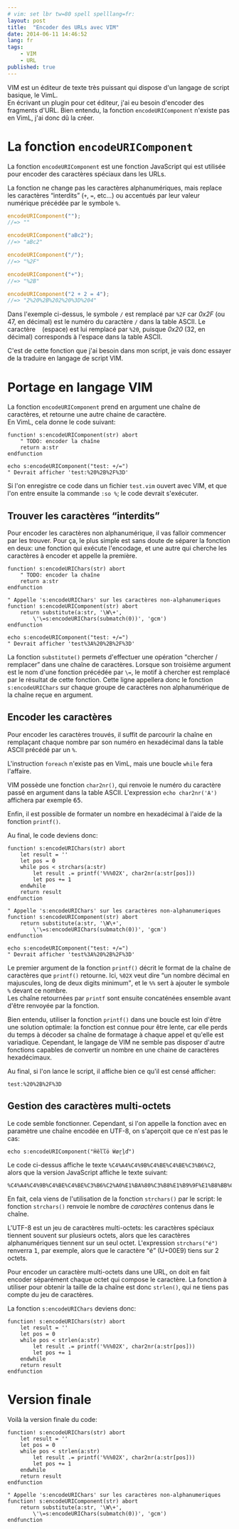 ```yaml
---
# vim: set lbr tw=80 spell spelllang=fr:
layout: post
title:  "Encoder des URLs avec VIM"
date: 2014-06-11 14:46:52
lang: fr
tags:
    - VIM
    - URL
published: true
---
```


VIM est un éditeur de texte très puissant qui dispose d'un langage de script
basique, le VimL.  
En écrivant un plugin pour cet éditeur, j'ai eu besoin d'encoder des fragments
d'URL. Bien entendu, la fonction `encodeURIComponent` n'existe pas en VimL, j'ai
donc dû la créer.    

# La fonction `encodeURIComponent`

La fonction `encodeURIComponent` est une fonction JavaScript qui est utilisée
pour encoder des caractères spéciaux dans les URLs.

La fonction ne change pas les caractères alphanumériques, mais replace les
caractères <q>interdits</q> (<code>+</code>, <code>=</code>, etc...) ou
accentués par leur valeur numérique précédée par le symbole <code>%</code>.

```js
encodeURIComponent("");
//=> ""

encodeURIComponent("aBc2");
//=> "aBc2"

encodeURIComponent("/");
//=> "%2F"

encodeURIComponent("+");
//=> "%2B"

encodeURIComponent("2 + 2 = 4");
//=> "2%20%2B%202%20%3D%204"
```

Dans l'exemple ci-dessus, le symbole `/` est remplacé par `%2F` car
<var>0x2F</var> (ou 47, en décimal) est le numéro du caractère `/` dans la
table ASCII. Le caractère ` ` (espace) est lui remplacé par `%20`, puisque
<var>0x20</var> (32, en décimal) corresponds à l'espace dans la table ASCII.

C'est de cette fonction que j'ai besoin dans mon script, je vais donc essayer de
la traduire en langage de script VIM.

# Portage en langage VIM

La fonction `encodeURIComponent` prend en argument une chaîne de
caractères, et retourne une autre chaine de caractère.  
En VimL, cela donne le code suivant: 

```vim
function! s:encodeURIComponent(str) abort
    " TODO: encoder la chaîne
    return a:str
endfunction

echo s:encodeURIComponent("test: +/=")
" Devrait afficher 'test:%20%2B%2F%3D'
```

Si l'on enregistre ce code dans un fichier `test.vim` ouvert avec VIM,
et que l'on entre ensuite la commande `:so %`; le code devrait s'exécuter.

## Trouver les caractères <q>interdits</q>

Pour encoder les caractères non alphanumérique, il vas falloir commencer par les
trouver. Pour ça, le plus simple est sans doute de séparer la fonction en deux:
une fonction qui exécute l'encodage, et une autre qui cherche les caractères à
encoder et appelle la première.

```vim
function! s:encodeURIChars(str) abort
    " TODO: encoder la chaîne
    return a:str
endfunction

" Appelle 's:encodeURIChars' sur les caractères non-alphanumeriques
function! s:encodeURIComponent(str) abort
    return substitute(a:str, '\W\+',
        \'\=s:encodeURIChars(submatch(0))', 'gcm')
endfunction

echo s:encodeURIComponent("test: +/=")
" Devrait afficher 'test%3A%20%2B%2F%3D'
```

La fonction `substitute()` permets d'effectuer une opération <q>chercher /
remplacer</q> dans une chaîne de caractères. Lorsque son troisième argument
est le nom d'une fonction précédée par `\=`, le motif à chercher est remplacé
par le résultat de cette fonction. Cette ligne appellera donc le fonction
`s:encodeURIChars` sur chaque groupe de caractères non alphanumérique de la
chaîne reçue en argument. 

## Encoder les caractères

Pour encoder les caractères trouvés, il suffit de parcourir la chaîne en
remplaçant chaque nombre par son numéro en hexadécimal dans la table ASCII
précédé par un `%`.

L'instruction `foreach` n'existe pas en VimL, mais une boucle `while` fera
l'affaire.

VIM possède une fonction `char2nr()`, qui renvoie le numéro du caractère passé
en argument dans la table ASCII. L'expression `echo char2nr('A')` affichera
par exemple <samp>65</samp>.

Enfin, il est possible de formater un nombre en hexadécimal à l'aide de la
fonction `printf()`. 

Au final, le code deviens donc:

```vim
function! s:encodeURIChars(str) abort
    let result = ''
    let pos = 0
    while pos < strchars(a:str)
        let result .= printf('%%%02X', char2nr(a:str[pos]))
        let pos += 1
    endwhile
    return result
endfunction

" Appelle 's:encodeURIChars' sur les caractères non-alphanumeriques
function! s:encodeURIComponent(str) abort
    return substitute(a:str, '\W\+',
        \'\=s:encodeURIChars(submatch(0))', 'gcm')
endfunction

echo s:encodeURIComponent("test: +/=")
" Devrait afficher 'test%3A%20%2B%2F%3D'
```

Le premier argument de la fonction `printf()` décrit le format de la chaîne de
caractères que `printf()` retourne. Ici, `%02X` veut dire <q>un nombre décimal
en majuscules, long de deux digits minimum</q>, et le `%%` sert à ajouter le
symbole `%` devant ce nombre.  
Les chaîne retournées par `printf` sont ensuite concaténées ensemble avant d'être renvoyée par la fonction.

Bien entendu, utiliser la fonction `printf()` dans une boucle est loin d'être
une solution optimale: la fonction est connue pour être lente, car elle perds
du temps à décoder sa chaîne de formatage à chaque appel et qu'elle est
variadique. Cependant, le langage de VIM ne semble pas disposer d'autre
fonctions capables de convertir un nombre en une chaine de caractères
hexadécimaux.

Au final, si l'on lance le script, il affiche bien ce qu'il est censé afficher:

    test:%20%2B%2F%3D


## Gestion des caractères multi-octets

Le code semble fonctionner. Cependant, si l'on appelle la fonction avec en
paramètre une chaîne encodée en UTF-8, on s'aperçoit que ce n'est pas le cas:

```vim
echo s:encodeURIComponent("Ĥěľľö Ẁøṟḻď")
```

Le code ci-dessus affiche le texte
<code>%C4%A4%C4%9B%C4%BE%C4%BE%C3%B6%C2</code>, alors que la version JavaScript
affiche le texte suivant:

    %C4%A4%C4%9B%C4%BE%C4%BE%C3%B6%C2%A0%E1%BA%80%C3%B8%E1%B9%9F%E1%B8%BB%C4%8F

En fait, cela viens de l'utilisation de la fonction `strchars()` par le script:
le fonction `strchars()` renvoie le nombre de *caractères* contenus dans le
chaîne.

L'UTF-8 est un jeu de caractères multi-octets: les caractères spéciaux tiennent
souvent sur plusieurs octets, alors que les caractères alphanumériques tiennent
sur un seul octet. L'expression `strchars("é")` renverra <samp>1</samp>, par
exemple, alors que le caractère <q>é</q> (U+00E9) tiens sur 2 octets.

Pour encoder un caractère multi-octets dans une URL, on doit en fait encoder
séparément chaque octet qui compose le caractère. La fonction à utiliser pour
obtenir la taille de la chaîne est donc `strlen()`, qui ne tiens pas compte du
jeu de caractères.

La fonction `s:encodeURIChars` deviens donc:

```vim
function! s:encodeURIChars(str) abort
    let result = ''
    let pos = 0
    while pos < strlen(a:str)
        let result .= printf('%%%02X', char2nr(a:str[pos]))
        let pos += 1
    endwhile
    return result
endfunction
```

# Version finale

Voilà la version finale du code:

```vim
function! s:encodeURIChars(str) abort
    let result = ''
    let pos = 0
    while pos < strlen(a:str)
        let result .= printf('%%%02X', char2nr(a:str[pos]))
        let pos += 1
    endwhile
    return result
endfunction

" Appelle 's:encodeURIChars' sur les caractères non-alphanumeriques
function! s:encodeURIComponent(str) abort
    return substitute(a:str, '\W\+',
        \'\=s:encodeURIChars(submatch(0))', 'gcm')
endfunction
```
